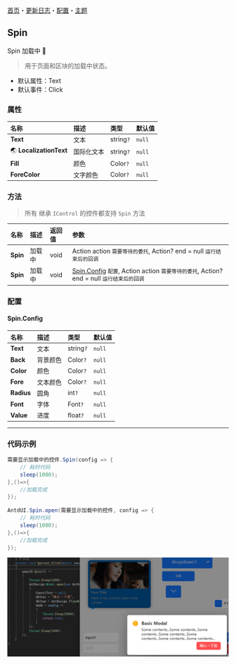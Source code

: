 ﻿[首页](../Home.md)・[更新日志](../UpdateLog.md)・[配置](../Config.md)・[主题](../Theme.md)

## Spin

Spin 加载中 👚

> 用于页面和区块的加载中状态。

- 默认属性：Text
- 默认事件：Click

### 属性

名称 | 描述 | 类型 | 默认值 |
:--|:--|:--|:--|
**Text** | 文本 | string`?` | `null` |
🌏 **LocalizationText** | 国际化文本 | string`?` | `null` |
**Fill** | 颜色 | Color`?` | `null` |
**ForeColor** | 文字颜色 | Color`?` | `null` |

### 方法

> 所有 继承 `IControl` 的控件都支持 `Spin` 方法

名称 | 描述 | 返回值 | 参数 |
:--|:--|:--|:--|
**Spin** | 加载中 | void | Action action `需要等待的委托`, Action? end = null `运行结束后的回调` |
**Spin** | 加载中 | void | [Spin.Config](#spin.config) `配置`, Action action `需要等待的委托`, Action? end = null `运行结束后的回调` |

### 配置

#### Spin.Config

名称 | 描述 | 类型 | 默认值 |
:--|:--|:--|:--|
**Text** | 文本 | string`?` | `null` |
**Back** | 背景颜色 | Color`?` | `null` |
**Color** | 颜色 | Color`?` | `null` |
**Fore** | 文本颜色 | Color`?` | `null` |
**Radius** | 圆角 | int`?` | `null` |
**Font** | 字体 | Font`?` | `null` |
**Value** | 进度 | float`?` | `null` |

***

### 代码示例

```csharp
需要显示加载中的控件.Spin(config => {
    // 耗时代码
    sleep(1000);
},()=>{
    //加载完成
});
```

```csharp
AntdUI.Spin.open(需要显示加载中的控件, config => {
    // 耗时代码
    sleep(1000);
},()=>{
    //加载完成
});
```

![SpinRun](SpinRun.png)